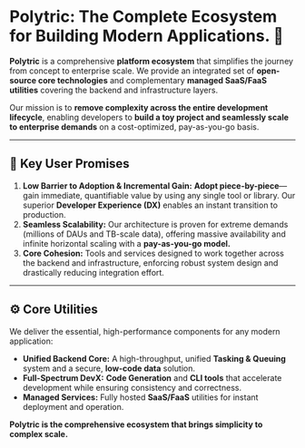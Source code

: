 # Polytric: The Complete Ecosystem for Building Modern Applications. 🚀

**Polytric** is a comprehensive **platform ecosystem** that simplifies the journey from concept to enterprise scale. We provide an integrated set of **open-source core technologies** and complementary **managed SaaS/FaaS utilities** covering the backend and infrastructure layers.

Our mission is to **remove complexity across the entire development lifecycle**, enabling developers to **build a toy project and seamlessly scale to enterprise demands** on a cost-optimized, pay-as-you-go basis.

---

## 🎯 Key User Promises

1.  **Low Barrier to Adoption & Incremental Gain:** **Adopt piece-by-piece**—gain immediate, quantifiable value by using any single tool or library. Our superior **Developer Experience (DX)** enables an instant transition to production.
2.  **Seamless Scalability:** Our architecture is proven for extreme demands (millions of DAUs and TB-scale data), offering massive availability and infinite horizontal scaling with a **pay-as-you-go model.**
3.  **Core Cohesion:** Tools and services designed to work together across the backend and infrastructure, enforcing robust system design and drastically reducing integration effort.

---

## ⚙️ Core Utilities

We deliver the essential, high-performance components for any modern application:

* **Unified Backend Core:** A high-throughput, unified **Tasking & Queuing** system and a secure, **low-code data** solution.
* **Full-Spectrum DevX:** **Code Generation** and **CLI tools** that accelerate development while ensuring consistency and correctness.
* **Managed Services:** Fully hosted **SaaS/FaaS** utilities for instant deployment and operation.

**Polytric is the comprehensive ecosystem that brings simplicity to complex scale.**
